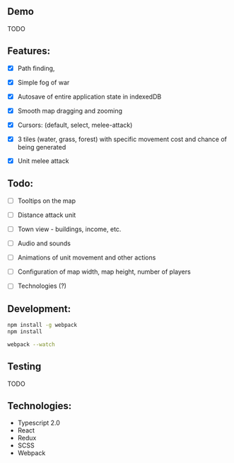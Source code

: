 ## Demo
TODO


## Features:

- [X] Path finding,
- [X] Simple fog of war
- [X] Autosave of entire application state in indexedDB
- [X] Smooth map dragging and zooming 
- [x] Cursors: (default, select, melee-attack)
- [X] 3 tiles (water, grass, forest) with specific movement cost and chance of being generated
- [X] Unit melee attack


## Todo: 

- [ ] Tooltips on the map
- [ ] Distance attack unit
- [ ] Town view - buildings, income, etc.
- [ ] Audio and sounds
- [ ] Animations of unit movement and other actions
- [ ] Configuration of map width, map height, number of players
- [ ] Technologies (?)


## Development:
```bash
npm install -g webpack 
npm install

webpack --watch
```

## Testing
TODO

## Technologies:

- Typescript 2.0
- React 
- Redux
- SCSS
- Webpack